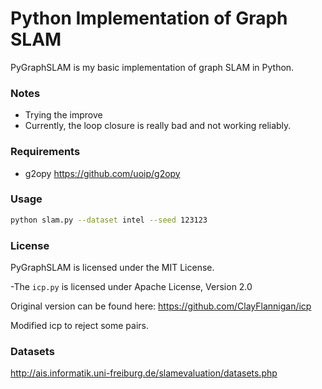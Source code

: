 Python Implementation of Graph SLAM
===================================

PyGraphSLAM is my basic implementation of graph SLAM in Python.

### Notes
- Trying the improve
- Currently, the loop closure is really bad and not working reliably.

### Requirements
* g2opy             https://github.com/uoip/g2opy

### Usage

``` bash
python slam.py --dataset intel --seed 123123
```

### License
PyGraphSLAM is licensed under the MIT License.

-The `icp.py` is licensed under Apache License, Version 2.0

Original version can be found here: https://github.com/ClayFlannigan/icp

Modified icp to reject some pairs.

### Datasets
http://ais.informatik.uni-freiburg.de/slamevaluation/datasets.php
